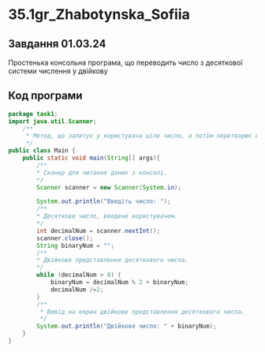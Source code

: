 # 35.1gr_Zhabotynska_Sofiia
## Завдання 01.03.24
Простенька консольна програма, що переводить число з десяткової системи числення у двійкову
## Код програми
```java 
package task1;
import java.util.Scanner;
    /**
     * Метод, що запитує у користувача ціле число, а потім перетворює його в двійкове число.
     */
public class Main {
    public static void main(String[] args){
        /**
        * Сканер для читання даних з консолі.
        */
        Scanner scanner = new Scanner(System.in);

        System.out.println("Введіть число: ");
        /**
        * Десяткове число, введене користувачем.
        */
        int decimalNum = scanner.nextInt();
        scanner.close();
        String binaryNum = "";
        /**
        * Двійкове представлення десяткового числа.
        */
        while (decimalNum > 0) {
            binaryNum = decimalNum % 2 + binaryNum;
            decimalNum /=2;
        }
        /**
         * Вивід на екран двійкове представлення десяткового числа.
         */
        System.out.println("Двійкове число: " + binaryNum);
    }
}
```
